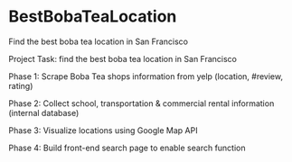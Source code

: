 # BestBobaTeaLocation
Find the best boba tea location in San Francisco

Project Task: find the best boba tea location in San Francisco 

Phase 1: Scrape Boba Tea shops information from yelp (location, #review, rating)

Phase 2: Collect school, transportation & commercial rental information (internal database) 

Phase 3: Visualize locations using Google Map API

Phase 4: Build front-end search page to enable search function 


